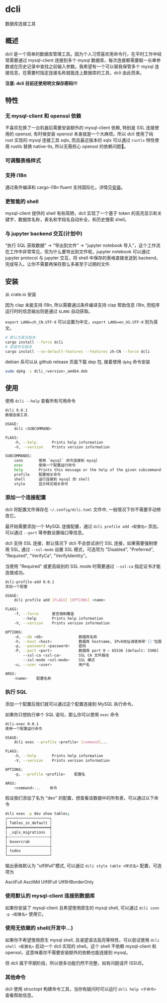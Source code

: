 # dcli
数据库连接工具

## 概述

dcli 是一个简单的数据库管理工具。因为个人习惯喜欢用命令行，在平时工作中经常需要通过 mysql-client 连接到多个 mysql 数据库，每次连接都需要敲一长串参数或在历史记录中查找之前输入参数。我希望有一个可以替我保管多个 mysql 连接信息，在需要时指定连接名称就能连上数据库的工具，dcli 由此而来。

**注意: dcli 目前还使用明文保存密码!!!**

## 特性

### 无 mysql-client 和 openssl 依赖

不喜欢在换了一台机器后需要安装额外的 mysql-client 依赖, 特别是 SSL 连接使用的 openssl, 有时候安装 openssl 本身就是一个大麻烦。所以 dcli 使用了纯 rust 实现的 mysql 连接工具 sqlx, 而且最近版本的 sqlx 可以通过 `rustls` 特性使用 rustls 替换 native-tls, 所以无需担心 openssl 的依赖问题🎉。

### 可调整表格样式

### 支持 i18n

通过条件编译和 cargo-i18n fluent 支持国际化，详情见[安装](#安装)。

### 更智能的 shell

mysql-client 提供的 shell 有些简陋，dcli 实现了一个基于 token 的高亮显示和关键字，数据库名称，表名和字段名自动补全，和历史搜索 shell。

### 与 jupyter backend 交互(计划中)

"执行 SQL 获取数据" -> "导出到文件" -> "jupyter notebook 导入"，这个工作流在工作中非常常见，但为什么要导出到文件呢，jupyter notebook 可以通过 jupyter protocol 与 jupyter 交互，将 shell 中保存的表格直接发送到 backend，完成导入。让你不需要再保存那么多甚至于过期的文件.

## 安装

从 crate.io 安装

因为 clap 未能支持 i18n, 所以需要通过条件编译支持 clap 帮助信息 i18n, 而程序运行时的信息输出则是通过
`$LANG` 自动获取。

`export LANG=zh_CN.UTF-8` 可以设置为中文，`export LANG=en_US.UTF-8` 则为英文。


```bash
# 默认为英文版本
cargo install --force dcli
# 安装中文版本
cargo install --no-default-features --features zh-CN --force dcli
```

debian 系可以从 github release 页面下载 dep 包, 接着使用 `dpkg` 命令安装


```bash
sudo dpkg -i dcli_<version>_amd64.deb
```

## 使用

使用 `dcli --help` 查看所有可用命令

```bash
dcli 0.0.1
数据连接工具.

USAGE:
    dcli <SUBCOMMAND>

FLAGS:
    -h, --help       Prints help information
    -V, --version    Prints version information

SUBCOMMANDS:
    conn       使用 `mysql` 命令连接到 mysql
    exec       使用一个配置运行命令
    help       Prints this message or the help of the given subcommand(s)
    profile    配置相关命令
    shell      运行连接到 mysql 的 shell
    style      显示样式相关命令
```

### 添加一个连接配置

dcli 将配置文件保存在 `~/.config/dcli.toml` 文件中, 一般情况下你不需要手动修改它。

最开始需要添加一个 MySQL 连接配置，通过 `dcli profile add <配置名>` 添加，可以通过 `--port` 等参数设置端口等信息。

dcli 支持 SSL 连接，默认情况下 dcli 不会尝试进行 SSL 连接，如果需要强制使用 SSL, 通过 `--ssl-mode` 设置 SSL 模式，可选项为 "Disabled", "Preferred", "Required", "VerifyCa", "VerifyIdentity"。

当使用 "Required" 或更高级别的 SSL mode 时需要通过 `--ssl-ca` 指定证书才能连接成功。


```bash
dcli-profile-add 0.0.1
添加一个配置

USAGE:
    dcli profile add [FLAGS] [OPTIONS] <name>

FLAGS:
    -f, --force      是否强制覆盖
        --help       Prints help information
    -V, --version    Prints version information

OPTIONS:
    -d, --db <db>                数据库名称
    -h, --host <host>            数据库 hostname, IPv6地址请使用带'[]'包围 [default: localhost]
    -p, --password <password>    密码
    -P, --port <port>            数据库 port 0 ~ 65536 [default: 3306]
        --ssl-ca <ssl-ca>        SSL CA 文件路径
        --ssl-mode <ssl-mode>    SSL 模式
    -u, --user <user>            用户名

ARGS:
    <name>    配置名称
```

### 执行 SQL

添加一个配置后我们就可以通过这个配置连接到 MySQL 执行命令。

如果你只想执行单个 SQL 语句，那么你可以使用 `exec` 命令

```bash
dcli-exec 0.0.1
使用一个配置运行命令

USAGE:
    dcli exec --profile <profile> [command]...

FLAGS:
    -h, --help       Prints help information
    -V, --version    Prints version information

OPTIONS:
    -p, --profile <profile>    配置名

ARGS:
    <command>...    命令
```

假设我们添加了名为 "dev" 的配置，想查看该数据中的所有表，可以通过以下命令

```bash
dcli exec -p dev show tables;
┌───────────────────┐
│ Tables_in_default │
╞═══════════════════╡
│ _sqlx_migrations  │
├╌╌╌╌╌╌╌╌╌╌╌╌╌╌╌╌╌╌╌┤
│ boxercrab         │
├╌╌╌╌╌╌╌╌╌╌╌╌╌╌╌╌╌╌╌┤
│ todos             │
└───────────────────┘
```

输出表格默认为 "utf8full"模式, 可以通过 `dcli style table <样式名>` 配置，可选项为

AsciiFull AsciiMd Utf8Full Utf8HBorderOnly

### 使用默认的 mysql-client 连接到数据库

如果你安装了 mysql-client 且希望使用原生的 mysql shell, 可以通过 `dcli conn -p <配置名>` 使用它。

### 使用无依赖的 shell(开发中...)

如果你不希望使用原生 mysql shell, 且渴望语法高亮等特性，可以尝试使用 `dcli shell <配置名>` 启动一个 dcli
实现的 shell。这个 shell 不依赖 mysql-client 和 openssl，这意味着你不需要安装额外的依赖也能连接到 mysql。

但 dcli 属于早期阶段，所以很多功能仍然不完整，如有问题请开 ISSUE。

### 其他命令

dcli 使用 structopt 构建命令工具，当你有疑问时可以运行 `dcli help <子命令>` 查看帮助信息。

